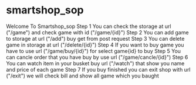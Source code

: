 # smartshop_sop
Welcome To Smartshop_sop
Step 1 You can check the storage at url ("/game") and check game with id ("/game/{id}")
Step 2 You can add game to storage at url ("/add") buy get from post request
Step 3 You can delete game in storage at url ("/delete/{id}")
Step 4 If you want to buy game you have to use url ("/game/buy/{id}") for select game{id} to buy
Step 5 You can cancle order that you have buy by use url ("/game/cancle/{id}")
Step 6 You can watch item in your busket buy url ("/watch") that show you name and price of each game
Step 7 If you buy finished you can exit shop with url ("/exit") we will check bill and show all game which you baught

